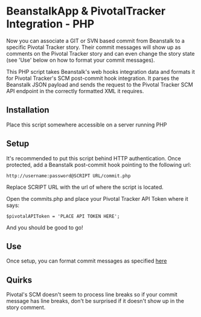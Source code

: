 # BeanstalkApp & PivotalTracker Integration - PHP

Now you can associate a GIT or SVN based commit from Beanstalk to a specific Pivotal Tracker story. Their commit messages will show up as comments on the Pivotal Tracker story and can even change the story state (see 'Use' below on how to format your commit messages).

This PHP script takes Beanstalk's web hooks integration data and formats it for Pivotal Tracker's SCM post-commit hook integration. It parses the Beanstalk JSON payload and sends the request to the Pivotal Tracker SCM API endpoint in the correctly formatted XML it requires.

## Installation

Place this script somewhere accessible on a server running PHP

## Setup

It's recommended to put this script behind HTTP authentication. Once protected, add a Beanstalk post-commit hook pointing to the following url:

    http://username:password@SCRIPT URL/commit.php

Replace SCRIPT URL with the url of where the script is located.

Open the commits.php and place your Pivotal Tracker API Token where it says:

	$pivotalAPIToken = 'PLACE API TOKEN HERE';

And you should be good to go!

## Use

Once setup, you can format commit messages as specified
[here](https://www.pivotaltracker.com/help/api?version=v3#scm\_post\_commit\_message\_syntax)

## Quirks

Pivotal's SCM doesn't seem to process line breaks so if your commit message has line breaks, don't be surprised if it doesn't show up in the story comment.